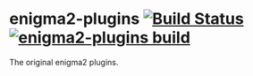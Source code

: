 enigma2-plugins [![Build Status](https://travis-ci.org/oe-alliance/enigma2-plugins.svg?branch=master)](https://travis-ci.org/oe-alliance/enigma2-plugins) [![enigma2-plugins build](https://github.com/oe-alliance/enigma2-plugins/actions/workflows/enigma2-plugins.yml/badge.svg)](https://github.com/oe-alliance/enigma2-plugins/actions/workflows/enigma2-plugins.yml)
===============

The original enigma2 plugins. 
